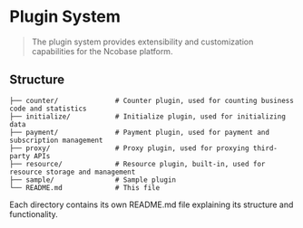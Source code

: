 # Plugin System

> The plugin system provides extensibility and customization capabilities for the Ncobase platform.

## Structure

```plantext
├── counter/              # Counter plugin, used for counting business code and statistics
├── initialize/           # Initialize plugin, used for initializing data
├── payment/              # Payment plugin, used for payment and subscription management
├── proxy/                # Proxy plugin, used for proxying third-party APIs
├── resource/             # Resource plugin, built-in, used for resource storage and management
├── sample/               # Sample plugin
└── README.md             # This file
```

Each directory contains its own README.md file explaining its structure and functionality.
